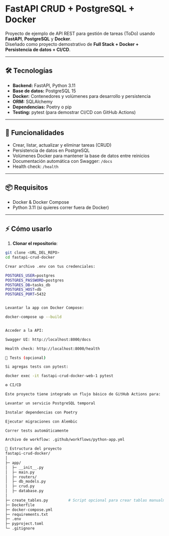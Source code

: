 # FastAPI CRUD + PostgreSQL + Docker

Proyecto de ejemplo de API REST para gestión de tareas (ToDo) usando **FastAPI**, **PostgreSQL** y **Docker**.  
Diseñado como proyecto demostrativo de **Full Stack + Docker + Persistencia de datos + CI/CD**.

---

## 🛠 Tecnologías

- **Backend:** FastAPI, Python 3.11  
- **Base de datos:** PostgreSQL 15  
- **Docker:** Contenedores y volúmenes para desarrollo y persistencia  
- **ORM:** SQLAlchemy  
- **Dependencias:** Poetry o pip  
- **Testing:** pytest (para demostrar CI/CD con GitHub Actions)  

---

## 🚀 Funcionalidades

- Crear, listar, actualizar y eliminar tareas (CRUD)  
- Persistencia de datos en PostgreSQL  
- Volúmenes Docker para mantener la base de datos entre reinicios  
- Documentación automática con Swagger: `/docs`  
- Health check: `/health`  

---

## 📦 Requisitos

- Docker & Docker Compose  
- Python 3.11 (si quieres correr fuera de Docker)  

---

## ⚡ Cómo usarlo

1. **Clonar el repositorio**:

```bash
git clone <URL_DEL_REPO>
cd fastapi-crud-docker

Crear archivo .env con tus credenciales:

POSTGRES_USER=postgres
POSTGRES_PASSWORD=postgres
POSTGRES_DB=tasks_db
POSTGRES_HOST=db
POSTGRES_PORT=5432


Levantar la app con Docker Compose:

docker-compose up --build


Acceder a la API:

Swagger UI: http://localhost:8000/docs

Health check: http://localhost:8000/health

🧪 Tests (opcional)

Si agregas tests con pytest:

docker exec -it fastapi-crud-docker-web-1 pytest

⚙️ CI/CD

Este proyecto tiene integrado un flujo básico de GitHub Actions para:

Levantar un servicio PostgreSQL temporal

Instalar dependencias con Poetry

Ejecutar migraciones con Alembic

Correr tests automáticamente

Archivo de workflow: .github/workflows/python-app.yml

📁 Estructura del proyecto
fastapi-crud-docker/
│
├─ app/
│  ├─ __init__.py
│  ├─ main.py
│  ├─ routers/
│  ├─ db_models.py
│  ├─ crud.py
│  ├─ database.py
│
├─ create_tables.py         # Script opcional para crear tablas manualmente
├─ Dockerfile
├─ docker-compose.yml
├─ requirements.txt
├─ .env
├─ pyproject.toml
└─ .gitignore
